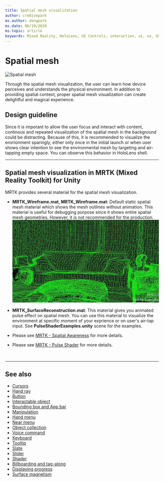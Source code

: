 ```yaml
---
title: Spatial mesh visualization
author: cre8ivepark
ms.author: dongpark
ms.date: 06/19/2020
ms.topic: article
keywords: Mixed Reality, HoloLens, UI Controls, interaction, ui, ux, UX Design, spatial UI, spatial interaction, 3D UI, 3D UX
---
```


# Spatial mesh

![Spatial mesh](images/UX/MRTK_PulseShader_SpatialMesh.gif)

Through the spatial mesh visualization, the user can learn how device perceives and understands the physical environment. In addition to providing spatial context, proper spatial mesh visualization can create delightful and magical experience.  

## Design guideline
Since it is imporant to allow the user focus and interact with content, continous and repeated visualization of the spatial mesh in the background could be distracting. Because of this, it is recommended to visualize the envrionment sparingly, either only once in the initial launch or when user shows clear intention to see the environmental mesh by targeting and air-tapping empty space. You can observe this behavior in HoloLens shell.
<br>


---

## Spatial mesh visualization in MRTK (Mixed Reality Toolkit) for Unity
MRTK provides several material for the spatial mesh visualization.

- **MRTK_Wireframe.mat, MRTK_Wireframe.mat**: Default static spatial mesh material which shows the mesh outlines without animation. This material is useful for debugging purpose since it shows entire spatial mesh geometries. However, it is not recommended for the production.
![Mesh surfaces covering a room](images/SurfaceReconstruction.jpg)

- **MRTK_SurfaceReconstruction.mat**: This material gives you animated pulse effect on spatial mesh. You can use this material to visualize the environment at specific moment of your exprience or on user's air-tap input. See **PulseShaderExamples.unity** scene for the examples.

* Please see [MRTK - Spatial Awareness](https://microsoft.github.io/MixedRealityToolkit-Unity/Documentation/SpatialAwareness/SpatialAwarenessGettingStarted.html) for more details.

* Please see [MRTK - Pulse Shader](https://microsoft.github.io/MixedRealityToolkit-Unity/Assets/MRTK/SDK/Experimental/PulseShader/README.html) for more details.

<br>

---

## See also

* [Cursors](cursors.md)
* [Hand ray](point-and-commit.md)
* [Button](button.md)
* [Interactable object](interactable-object.md)
* [Bounding box and App bar](app-bar-and-bounding-box.md)
* [Manipulation](direct-manipulation.md)
* [Hand menu](hand-menu.md)
* [Near menu](near-menu.md)
* [Object collection](object-collection.md)
* [Voice command](voice-input.md)
* [Keyboard](keyboard.md)
* [Tooltip](tooltip.md)
* [Slate](slate.md)
* [Slider](slider.md)
* [Shader](shader.md)
* [Billboarding and tag-along](billboarding-and-tag-along.md)
* [Displaying progress](progress.md)
* [Surface magnetism](surface-magnetism.md)
